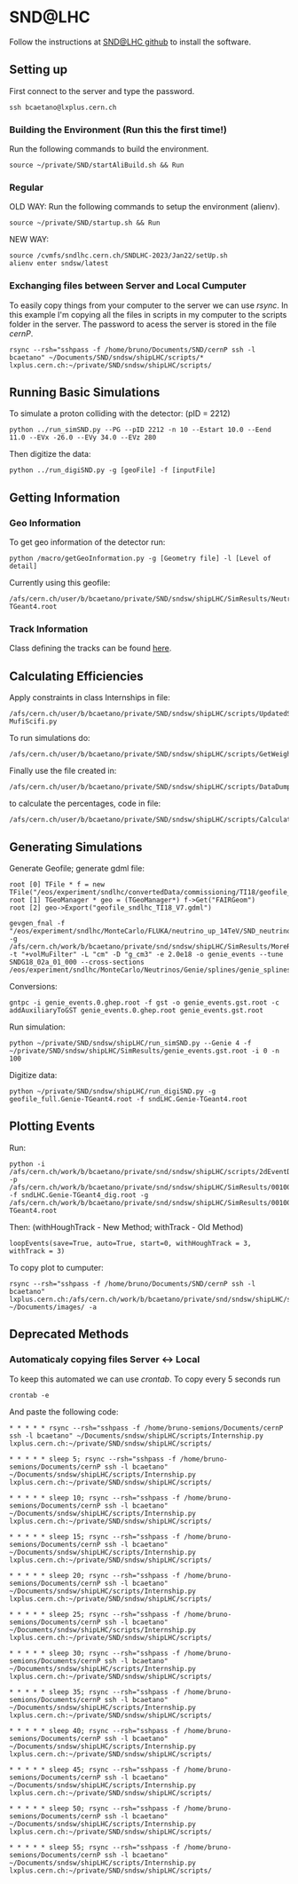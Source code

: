 # SND@LHC
Follow the instructions at [SND@LHC github](https://github.com/SND-LHC/sndsw) to install the software.


## Setting up

First connect to the server and type the password.
```
ssh bcaetano@lxplus.cern.ch
```

### Building the Environment (Run this the first time!) 

Run the following commands to build the environment.

```
source ~/private/SND/startAliBuild.sh && Run
```

### Regular

OLD WAY: Run the following commands to setup the environment (alienv).
```
source ~/private/SND/startup.sh && Run
```
NEW WAY:
```
source /cvmfs/sndlhc.cern.ch/SNDLHC-2023/Jan22/setUp.sh
alienv enter sndsw/latest
```


### Exchanging files between Server and Local Cumputer

To easily copy things from your computer to the server we can use *rsync*.
In this example I'm copying all the files in scripts in my computer to the scripts folder in the server. The password to acess the server is stored in the file *cernP*. 

```
rsync --rsh="sshpass -f /home/bruno/Documents/SND/cernP ssh -l bcaetano" ~/Documents/SND/sndsw/shipLHC/scripts/* lxplus.cern.ch:~/private/SND/sndsw/shipLHC/scripts/
```




## Running Basic Simulations

To simulate a proton colliding with the detector: (pID = 2212)
```
python ../run_simSND.py --PG --pID 2212 -n 10 --Estart 10.0 --Eend 11.0 --EVx -26.0 --EVy 34.0 --EVz 280
```

Then digitize the data:
```
python ../run_digiSND.py -g [geoFile] -f [inputFile]
```



## Getting Information

### Geo Information
To get geo information of the detector run:
```
python /macro/getGeoInformation.py -g [Geometry file] -l [Level of detail]
```

Currently using this geofile:
```
/afs/cern.ch/user/b/bcaetano/private/SND/sndsw/shipLHC/SimResults/Neutrino_Muon_up_14TeV_18576/00000/geofile_full.Genie-TGeant4.root
```

### Track Information
Class defining the tracks can be found [here](https://github.com/SND-LHC/sndsw/blob/master/shipdata/ShipMCTrack.h).




## Calculating Efficiencies

Apply constraints in class Internships in file:
```
/afs/cern.ch/user/b/bcaetano/private/SND/sndsw/shipLHC/scripts/UpdatedSurvey-MufiScifi.py
```

To run simulations do:
```
/afs/cern.ch/user/b/bcaetano/private/SND/sndsw/shipLHC/scripts/GetWeightsForEff.sh
```

Finally use the file created in:
```
/afs/cern.ch/user/b/bcaetano/private/SND/sndsw/shipLHC/scripts/DataDump/EventsData.csv
```

to calculate the percentages, code in file:
```
/afs/cern.ch/user/b/bcaetano/private/SND/sndsw/shipLHC/scripts/CalculateEfficiencies.py
```

## Generating Simulations

Generate Geofile; generate gdml file:
```
root [0] TFile * f = new TFile("/eos/experiment/sndlhc/convertedData/commissioning/TI18/geofile_sndlhc_TI18_V7_22November2022.root")
root [1] TGeoManager * geo = (TGeoManager*) f->Get("FAIRGeom")
root [2] geo->Export("geofile_sndlhc_TI18_V7.gdml")

```

```
gevgen_fnal -f "/eos/experiment/sndlhc/MonteCarlo/FLUKA/neutrino_up_14TeV/SND_neutrinos_14TeV_20M_gsimple.root,,-14,14" -g /afs/cern.ch/work/b/bcaetano/private/snd/sndsw/shipLHC/SimResults/MoreResults_18kPlus/geofile_sndlhc_TI18_V7.gdml -t "+volMuFilter" -L "cm" -D "g_cm3" -e 2.0e18 -o genie_events --tune SNDG18_02a_01_000 --cross-sections /eos/experiment/sndlhc/MonteCarlo/Neutrinos/Genie/splines/genie_splines_GENIE_v32_SNDG18_02a_01_000.xml
```

Conversions:
```
gntpc -i genie_events.0.ghep.root -f gst -o genie_events.gst.root -c
addAuxiliaryToGST genie_events.0.ghep.root genie_events.gst.root
```

Run simulation:
```
python ~/private/SND/sndsw/shipLHC/run_simSND.py --Genie 4 -f ~/private/SND/sndsw/shipLHC/SimResults/genie_events.gst.root -i 0 -n 100
```

Digitize data:
```
python ~/private/SND/sndsw/shipLHC/run_digiSND.py -g geofile_full.Genie-TGeant4.root -f sndLHC.Genie-TGeant4.root
```

## Plotting Events
Run:
```
python -i /afs/cern.ch/work/b/bcaetano/private/snd/sndsw/shipLHC/scripts/2dEventDisplay.py -p /afs/cern.ch/work/b/bcaetano/private/snd/sndsw/shipLHC/SimResults/00100/ -f sndLHC.Genie-TGeant4_dig.root -g /afs/cern.ch/work/b/bcaetano/private/snd/sndsw/shipLHC/SimResults/00100/geofile_full.Genie-TGeant4.root 
```
Then: (withHoughTrack - New Method; withTrack - Old Method)
```
loopEvents(save=True, auto=True, start=0, withHoughTrack = 3, withTrack = 3)
```


To  copy plot to cumputer:
```
rsync --rsh="sshpass -f /home/bruno/Documents/SND/cernP ssh -l bcaetano" lxplus.cern.ch:/afs/cern.ch/work/b/bcaetano/private/snd/sndsw/shipLHC/scripts/plots/00100 ~/Documents/images/ -a
```

## Deprecated Methods
### Automaticaly copying files Server <-> Local
To keep this automated we can use *crontab*. To copy every 5 seconds run
```
crontab -e
```
And paste the following code:
```
* * * * * rsync --rsh="sshpass -f /home/bruno-semions/Documents/cernP ssh -l bcaetano" ~/Documents/sndsw/shipLHC/scripts/Internship.py lxplus.cern.ch:~/private/SND/sndsw/shipLHC/scripts/

* * * * * sleep 5; rsync --rsh="sshpass -f /home/bruno-semions/Documents/cernP ssh -l bcaetano" ~/Documents/sndsw/shipLHC/scripts/Internship.py lxplus.cern.ch:~/private/SND/sndsw/shipLHC/scripts/

* * * * * sleep 10; rsync --rsh="sshpass -f /home/bruno-semions/Documents/cernP ssh -l bcaetano" ~/Documents/sndsw/shipLHC/scripts/Internship.py lxplus.cern.ch:~/private/SND/sndsw/shipLHC/scripts/

* * * * * sleep 15; rsync --rsh="sshpass -f /home/bruno-semions/Documents/cernP ssh -l bcaetano" ~/Documents/sndsw/shipLHC/scripts/Internship.py lxplus.cern.ch:~/private/SND/sndsw/shipLHC/scripts/

* * * * * sleep 20; rsync --rsh="sshpass -f /home/bruno-semions/Documents/cernP ssh -l bcaetano" ~/Documents/sndsw/shipLHC/scripts/Internship.py lxplus.cern.ch:~/private/SND/sndsw/shipLHC/scripts/

* * * * * sleep 25; rsync --rsh="sshpass -f /home/bruno-semions/Documents/cernP ssh -l bcaetano" ~/Documents/sndsw/shipLHC/scripts/Internship.py lxplus.cern.ch:~/private/SND/sndsw/shipLHC/scripts/

* * * * * sleep 30; rsync --rsh="sshpass -f /home/bruno-semions/Documents/cernP ssh -l bcaetano" ~/Documents/sndsw/shipLHC/scripts/Internship.py lxplus.cern.ch:~/private/SND/sndsw/shipLHC/scripts/

* * * * * sleep 35; rsync --rsh="sshpass -f /home/bruno-semions/Documents/cernP ssh -l bcaetano" ~/Documents/sndsw/shipLHC/scripts/Internship.py lxplus.cern.ch:~/private/SND/sndsw/shipLHC/scripts/

* * * * * sleep 40; rsync --rsh="sshpass -f /home/bruno-semions/Documents/cernP ssh -l bcaetano" ~/Documents/sndsw/shipLHC/scripts/Internship.py lxplus.cern.ch:~/private/SND/sndsw/shipLHC/scripts/

* * * * * sleep 45; rsync --rsh="sshpass -f /home/bruno-semions/Documents/cernP ssh -l bcaetano" ~/Documents/sndsw/shipLHC/scripts/Internship.py lxplus.cern.ch:~/private/SND/sndsw/shipLHC/scripts/

* * * * * sleep 50; rsync --rsh="sshpass -f /home/bruno-semions/Documents/cernP ssh -l bcaetano" ~/Documents/sndsw/shipLHC/scripts/Internship.py lxplus.cern.ch:~/private/SND/sndsw/shipLHC/scripts/

* * * * * sleep 55; rsync --rsh="sshpass -f /home/bruno-semions/Documents/cernP ssh -l bcaetano" ~/Documents/sndsw/shipLHC/scripts/Internship.py lxplus.cern.ch:~/private/SND/sndsw/shipLHC/scripts/
```
